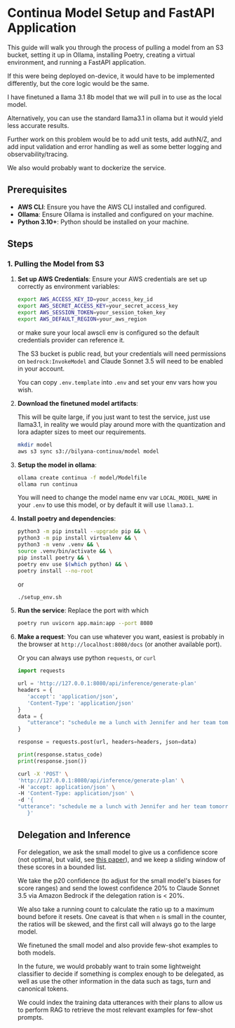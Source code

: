 # Continua Model Setup and FastAPI Application

This guide will walk you through the process of pulling a model from an S3 bucket, setting it up in Ollama, installing Poetry, creating a virtual environment, and running a FastAPI application.

If this were being deployed on-device, it would have to be implemented differently, but the core logic would be the same.

I have finetuned a llama 3.1 8b model that we will pull in to use as the local model.

Alternatively, you can use the standard llama3.1 in ollama but it would yield less accurate results.

Further work on this problem would be to add unit tests, add authN/Z, and add input validation and error handling as well as some better logging and observability/tracing.

We also would probably want to dockerize the service.

## Prerequisites

- **AWS CLI**: Ensure you have the AWS CLI installed and configured.
- **Ollama**: Ensure Ollama is installed and configured on your machine.
- **Python 3.10+**: Python should be installed on your machine.

## Steps

### 1. Pulling the Model from S3

1. **Set up AWS Credentials**:
   Ensure your AWS credentials are set up correctly as environment variables:
   
   ```sh
   export AWS_ACCESS_KEY_ID=your_access_key_id
   export AWS_SECRET_ACCESS_KEY=your_secret_access_key
   export AWS_SESSION_TOKEN=your_session_token_key
   export AWS_DEFAULT_REGION=your_aws_region
   ```

   or make sure your local awscli env is configured so the default credentials provider can reference it.

   The S3 bucket is public read, but your credentials will need permissions on `bedrock:InvokeModel` and Claude Sonnet 3.5 will need to be enabled in your account.

   You can copy `.env.template` into `.env` and set your env vars how you wish.

2. **Download the finetuned model artifacts**:

   This will be quite large, if you just want to test the service, just use llama3.1, in reality we would play around more with the quantization and lora adapter sizes to meet our requirements.
   
   ```sh
   mkdir model
   aws s3 sync s3://bilyana-continua/model model
   ```

3. **Setup the model in ollama**:

   ```sh
   ollama create continua -f model/Modelfile
   ollama run continua
   ```

   You will need to change the model name env var `LOCAL_MODEL_NAME` in your `.env` to use this model, or by default it will use `llama3.1`.

4. **Install poetry and dependencies**:
   ```sh
   python3 -m pip install --upgrade pip && \
   python3 -m pip install virtualenv && \
   python3 -m venv .venv && \
   source .venv/bin/activate && \
   pip install poetry && \
   poetry env use $(which python) && \
   poetry install --no-root
   ```

   or

   ```sh
   ./setup_env.sh
   ```

5. **Run the service**:
   Replace the port with which
   ```sh
   poetry run uvicorn app.main:app --port 8080
   ```

6. **Make a request**:
   You can use whatever you want, easiest is probably in the browser at `http://localhost:8080/docs` (or another available port).

   Or you can always use python `requests`, or `curl`

   ```python
   import requests

   url = 'http://127.0.0.1:8080/api/inference/generate-plan'
   headers = {
      'accept': 'application/json',
      'Content-Type': 'application/json'
   }
   data = {
      "utterance": "schedule me a lunch with Jennifer and her team tomorrow at noon"
   }

   response = requests.post(url, headers=headers, json=data)

   print(response.status_code)
   print(response.json())

   ```

   ```sh
   curl -X 'POST' \
   'http://127.0.0.1:8080/api/inference/generate-plan' \
   -H 'accept: application/json' \
   -H 'Content-Type: application/json' \
   -d '{
   "utterance": "schedule me a lunch with Jennifer and her team tomorrow at noon"
      }'
   ```

   ## Delegation and Inference

   For delegation, we ask the small model to give us a confidence score (not optimal, but valid, see [this paper](https://arxiv.org/html/2406.03441v1)), and we keep a sliding window of these scores in a bounded list. 

   We take the p20 confidence (to adjust for the small model's biases for score ranges) and send the lowest confidence 20% to Claude Sonnet 3.5 via Amazon Bedrock if the delegation ration is < 20%.

   We also take a running count to calculate the ratio up to a maximum bound before it resets. One caveat is that when `n` is small in the counter, the ratios will be skewed, and the first call will always go to the large model.

   We finetuned the small model and also provide few-shot examples to both models.

   In the future, we would probably want to train some lightweight classifier to decide if something is complex enough to be delegated, as well as use the other information in the data such as tags, turn and canonical tokens.

   We could index the training data utterances with their plans to allow us to perform RAG to retrieve the most relevant examples for few-shot prompts.
